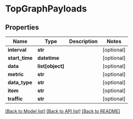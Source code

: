 # TopGraphPayloads

## Properties
Name | Type | Description | Notes
------------ | ------------- | ------------- | -------------
**interval** | **str** |  | [optional] 
**start_time** | **datetime** |  | [optional] 
**data** | **list[object]** |  | [optional] 
**metric** | **str** |  | [optional] 
**data_type** | **str** |  | [optional] 
**item** | **str** |  | [optional] 
**traffic** | **str** |  | [optional] 

[[Back to Model list]](../README.md#documentation-for-models) [[Back to API list]](../README.md#documentation-for-api-endpoints) [[Back to README]](../README.md)

